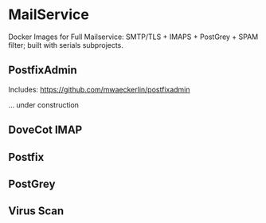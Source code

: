 # MailService

Docker Images for Full Mailservice: SMTP/TLS + IMAPS + PostGrey + SPAM filter; built with serials subprojects.

## PostfixAdmin

Includes: https://github.com/mwaeckerlin/postfixadmin

… under construction

## DoveCot IMAP

## Postfix

## PostGrey

## Virus Scan
